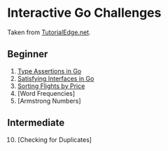 # Interactive Go Challenges

Taken from [TutorialEdge.net](https://tutorialedge.net/challenges/go/).

## Beginner
1. [Type Assertions in Go](https://github.com/cainlara/tutorialedge-challenges/tree/main/easy/01%20-%20Type%20Assertions%20in%20Go)
2. [Satisfying Interfaces in Go](https://github.com/cainlara/tutorialedge-challenges/tree/main/easy/02%20-%20Satisfying%20Interfaces%20in%20Go)
3. [Sorting Flights by Price](https://github.com/cainlara/tutorialedge-challenges/tree/main/easy/03%20-%20Sorting%20Flights%20by%20Price)
4. [Word Frequencies]
5. [Armstrong Numbers]

## Intermediate
10. [Checking for Duplicates]
